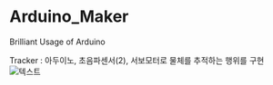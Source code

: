 # Arduino_Maker
Brilliant Usage of Arduino

Tracker : 아두이노, 초음파센서(2), 서보모터로 물체를 추적하는 행위를 구현
![텍스트](C:\Users\송현우\Desktop\Master\kaist\아두이노.png)

